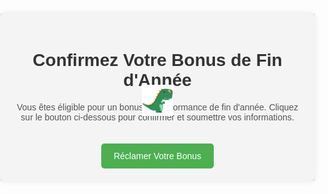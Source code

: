 <!DOCTYPE html>
<html lang="fr">
<head>
    <meta charset="UTF-8">
    <meta name="viewport" content="width=device-width, initial-scale=1.0">
    <title>Confirmez Votre Bonus de Fin d'Année</title>
    <style>
        body {
            font-family: Arial, sans-serif;
            background-color: #e0f7fa; /* Soft background color */
            margin: 0;
            padding: 0;
        }
        .container {
            position: relative; /* Position relative to position the dinosaur */
            max-width: 600px;
            margin: 100px auto;
            padding: 20px;
            background-color: #f4f4f4;
            border-radius: 8px;
            box-shadow: 0 0 10px rgba(0, 0, 0, 0.1);
            text-align: center;
        }
        h1 {
            color: #333;
        }
        p {
            color: #555;
        }
        .btn {
            display: inline-block;
            padding: 12px 20px;
            margin-top: 20px;
            background-color: #4CAF50;
            color: #ffffff;
            text-decoration: none;
            border-radius: 5px;
            transition: background-color 0.3s;
        }
        .btn:hover {
            background-color: #45a049; /* Darker green on hover */
        }
        /* Dinosaur styling */
        .dinosaur {
            position: absolute; /* Absolute positioning to animate over the container */
            width: 50px; /* Adjust the size of the dinosaur */
            left: 50%; /* Center horizontally */
            transform: translateX(-50%); /* Center the dinosaur */
            bottom: 100px; /* Position above the text box */
            animation: jump 2s infinite; /* Jump animation */
        }
        /* Jump animation */
        @keyframes jump {
            0%, 100% {
                bottom: 100px; /* Start and end position */
            }
            50% {
                bottom: 160px; /* Highest point of the jump */
            }
        }
    </style>
</head>
<body>
    <div class="container">
        <!-- Updated Dinosaur Image Reference -->
        <img src="https://github.com/YessinAattache/YessinAattache/blob/main/dinosaur.jpg?raw=true" alt="Dinosaur" class="dinosaur">
        <h1>Confirmez Votre Bonus de Fin d'Année</h1>
        <p>Vous êtes éligible pour un bonus de performance de fin d'année. Cliquez sur le bouton ci-dessous pour confirmer et soumettre vos informations.</p>
        <a href="https://docs.google.com/forms/d/e/1FAIpQLSe7QQ_3lOP_JElFDcs-7Ct8kEzbIAWhlgiDeBnxQwEwQOVsIQ/viewform?usp=sf_link" class="btn" aria-label="Réclamer votre bonus de fin d'année" rel="noopener noreferrer">Réclamer Votre Bonus</a>
    </div>
</body>
</html>
